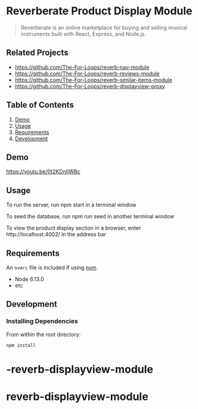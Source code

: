 # Reverberate Product Display Module

> Reverberate is an online marketplace for buying and selling musical instruments built with React, Express, and Node.js.

## Related Projects

  - https://github.com/The-For-Loops/reverb-nav-module
  - https://github.com/The-For-Loops/reverb-reviews-module
  - https://github.com/The-For-Loops/reverb-similar-items-module
  - https://github.com/The-For-Loops/reverb-displayview-proxy

## Table of Contents

1. [Demo](#Demo)
2. [Usage](#Usage)
3. [Requirements](#requirements)
4. [Development](#development)

## Demo
https://youtu.be/0t2KDnIjWBc

## Usage

To run the server, run npm start in a terminal window

To seed the database, run npm run seed in another terminal window

To view the product display section in a browser, enter http://localhost:4002/ in the address bar

## Requirements

An `nvmrc` file is included if using [nvm](https://github.com/creationix/nvm).

- Node 6.13.0
- etc

## Development

### Installing Dependencies

From within the root directory:

```sh
npm install
```

# -reverb-displayview-module
# reverb-displayview-module
